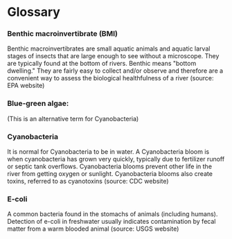 # Glossary

### Benthic macroinvertibrate (BMI)
Benthic macroinvertibrates are small aquatic animals and aquatic larval stages of insects that are large enough to see without a microscope.  They are typically found at the bottom of rivers.  Benthic means "bottom dwelling."  They are fairly easy to collect and/or observe and therefore are a convenient way to assess the biological healthfulness of a river (source:  EPA website)

### Blue-green algae:  
(This is an alternative term for Cyanobacteria)

### Cyanobacteria
It is normal for Cyanobacteria to be in water.  A Cyanobacteria bloom is when cyanobacteria has grown very quickly, typically due to fertilizer runoff or septic tank overflows.  Cyanobacteria blooms prevent other life in the river from getting oxygen or sunlight.  Cyanobacteria blooms also create toxins, referred to as cyanotoxins (source: CDC website)

### E-coli
A common bacteria found in the stomachs of animals (including humans).  Detection of e-coli in freshwater usually indicates contamination by fecal matter from a warm blooded animal (source: USGS website)
